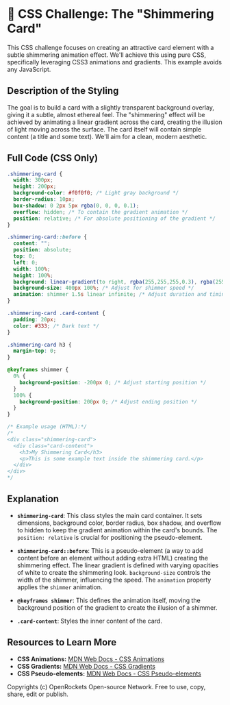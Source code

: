 # 🐞 CSS Challenge:  The "Shimmering Card"


This CSS challenge focuses on creating an attractive card element with a subtle shimmering animation effect. We'll achieve this using pure CSS, specifically leveraging CSS3 animations and gradients.  This example avoids any JavaScript.


## Description of the Styling

The goal is to build a card with a slightly transparent background overlay, giving it a subtle, almost ethereal feel. The "shimmering" effect will be achieved by animating a linear gradient across the card, creating the illusion of light moving across the surface.  The card itself will contain simple content (a title and some text).  We'll aim for a clean, modern aesthetic.


## Full Code (CSS Only)

```css
.shimmering-card {
  width: 300px;
  height: 200px;
  background-color: #f0f0f0; /* Light gray background */
  border-radius: 10px;
  box-shadow: 0 2px 5px rgba(0, 0, 0, 0.1);
  overflow: hidden; /* To contain the gradient animation */
  position: relative; /* For absolute positioning of the gradient */
}

.shimmering-card::before {
  content: "";
  position: absolute;
  top: 0;
  left: 0;
  width: 100%;
  height: 100%;
  background: linear-gradient(to right, rgba(255,255,255,0.3), rgba(255,255,255,0.8), rgba(255,255,255,0.3));
  background-size: 400px 100%; /* Adjust for shimmer speed */
  animation: shimmer 1.5s linear infinite; /* Adjust duration and timing */
}

.shimmering-card .card-content {
  padding: 20px;
  color: #333; /* Dark text */
}

.shimmering-card h3 {
  margin-top: 0;
}

@keyframes shimmer {
  0% {
    background-position: -200px 0; /* Adjust starting position */
  }
  100% {
    background-position: 200px 0; /* Adjust ending position */
  }
}

/* Example usage (HTML):*/
/*
<div class="shimmering-card">
  <div class="card-content">
    <h3>My Shimmering Card</h3>
    <p>This is some example text inside the shimmering card.</p>
  </div>
</div>
*/
```

## Explanation

* **`shimmering-card`**: This class styles the main card container. It sets dimensions, background color, border radius, box shadow, and overflow to hidden to keep the gradient animation within the card's bounds.  The `position: relative` is crucial for positioning the pseudo-element.

* **`shimmering-card::before`**: This is a pseudo-element (a way to add content before an element without adding extra HTML) creating the shimmering effect. The linear gradient is defined with varying opacities of white to create the shimmering look.  `background-size` controls the width of the shimmer, influencing the speed. The `animation` property applies the `shimmer` animation.

* **`@keyframes shimmer`**: This defines the animation itself, moving the background position of the gradient to create the illusion of a shimmer.


* **`.card-content`**: Styles the inner content of the card.

## Resources to Learn More

* **CSS Animations:**  [MDN Web Docs - CSS Animations](https://developer.mozilla.org/en-US/docs/Web/CSS/animation)
* **CSS Gradients:** [MDN Web Docs - CSS Gradients](https://developer.mozilla.org/en-US/docs/Web/CSS/linear-gradient)
* **CSS Pseudo-elements:** [MDN Web Docs - CSS Pseudo-elements](https://developer.mozilla.org/en-US/docs/Web/CSS/Pseudo-elements)


Copyrights (c) OpenRockets Open-source Network. Free to use, copy, share, edit or publish.

